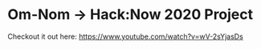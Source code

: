# Om-Nom → Hack:Now 2020 Project

Checkout it out here:
https://www.youtube.com/watch?v=wV-2sYjasDs
